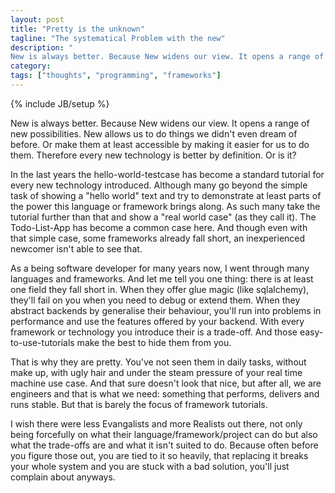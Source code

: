 ```yaml
---
layout: post
title: "Pretty is the unknown"
tagline: "The systematical Problem with the new"
description: "
New is always better. Because New widens our view. It opens a range of new possibilities. New allows us to do things we didn't even dream of before. Or make them at least accessible by making it easier for us to do them. Therefore every new technology is better by definition. Or is it?"
category: 
tags: ["thoughts", "programming", "frameworks"]
---
```

{% include JB/setup %}

New is always better. Because New widens our view. It opens a range of new possibilities. New allows us to do things we didn't even dream of before. Or make them at least accessible by making it easier for us to do them. Therefore every new technology is better by definition. Or is it?

In the last years the hello-world-testcase has become a standard tutorial for every new technology introduced. Although many go beyond the simple task of showing a "hello world" text and try to demonstrate at least parts of the power this language or framework brings along. As such many take the tutorial further than that and show a "real world case" (as they call it). The Todo-List-App has become a common case here. And though even with that simple case, some frameworks already fall short, an inexperienced newcomer isn't able to see that.

As a being software developer for many years now, I went through many languages and frameworks. And let me tell you one thing: there is at least one field they fall short in. When they offer glue magic (like sqlalchemy), they'll fail on you when you need to debug or extend them. When they abstract backends by generalise their behaviour, you'll run into problems in performance and use the features offered by your backend. With every framework or technology you introduce their is a trade-off. And those easy-to-use-tutorials make the best to hide them from you. 

That is why they are pretty. You've not seen them in daily tasks, without make up, with ugly hair and under the steam pressure of your real time machine use case. And that sure doesn't look that nice, but after all, we are engineers and that is what we need: something that performs, delivers and runs stable. But that is barely the focus of framework tutorials. 

I wish there were less Evangalists and more Realists out there, not only being forcefully on what their language/framework/project can do but also what the trade-offs are and what it isn't suited to do. Because often before you figure those out, you are tied to it so heavily, that replacing it breaks your whole system and you are stuck with a bad solution, you'll just complain about anyways. 
